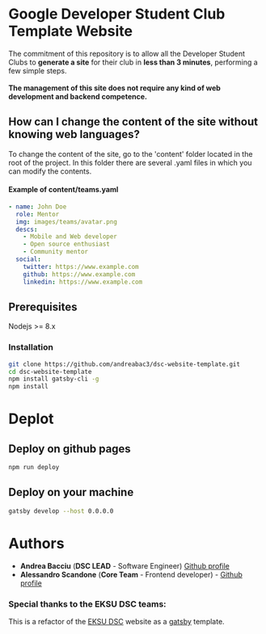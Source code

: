 # Google Developer Student Club Template Website
The commitment of this repository is to allow all the Developer Student Clubs to **generate a site** for their club in **less than 3 minutes**, performing a few simple steps.<br> <br>
**The management of this site does not require any kind of web development and backend competence.**

## How can I change the content of the site without knowing web languages?
To change the content of the site, go to the 'content' folder located in the root of the project. In this folder there are several .yaml files in which you can modify the contents.
#### Example of content/teams.yaml
```yaml
- name: John Doe
  role: Mentor
  img: images/teams/avatar.png
  descs:
    - Mobile and Web developer
    - Open source enthusiast
    - Community mentor
  social:
    twitter: https://www.example.com
    github: https://www.example.com
    linkedin: https://www.example.com
```

## Prerequisites
Nodejs >= 8.x 
### Installation
```sh
git clone https://github.com/andreabac3/dsc-website-template.git
cd dsc-website-template
npm install gatsby-cli -g
npm install 
```
# Deplot
## Deploy on github pages
```sh
npm run deploy
```
## Deploy on your machine 
```sh
gatsby develop --host 0.0.0.0
```
# Authors
* **Andrea Bacciu**  (**DSC LEAD** - Software Engineer) [Github profile](https://github.com/andreabac3)
* **Alessandro Scandone**  (**Core Team** - Frontend developer) - [Github profile](https://github.com/ascandone)
### Special thanks to the EKSU DSC teams:
This is a refactor of the [EKSU DSC](https://github.com/DSCEksu/dsceksu-laravel) website as a [gatsby](https://www.gatsbyjs.org/) template.

